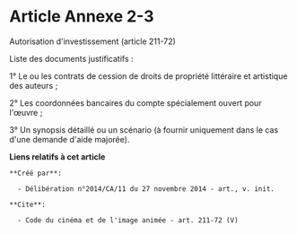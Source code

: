 # Article Annexe 2-3

Autorisation d'investissement (article 211-72) 

Liste des documents justificatifs : 

1° Le ou les contrats de cession de droits de propriété littéraire et artistique des auteurs ; 

2° Les coordonnées bancaires du compte spécialement ouvert pour l'œuvre ; 

3° Un synopsis détaillé ou un scénario (à fournir uniquement dans le cas d'une demande d'aide majorée).

**Liens relatifs à cet article**

	**Créé par**:

	  - Délibération n°2014/CA/11 du 27 novembre 2014 - art., v. init.

	**Cite**:

	  - Code du cinéma et de l'image animée - art. 211-72 (V)
